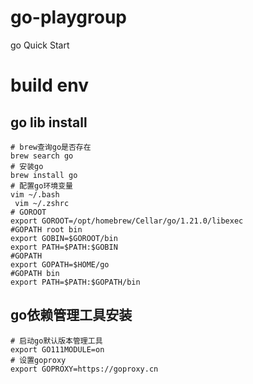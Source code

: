 # go-playgroup
go Quick Start

# build env
## go lib install
```shell
# brew查询go是否存在
brew search go 
# 安装go
brew install go 
# 配置go环境变量 
vim ~/.bash
 vim ~/.zshrc 
# GOROOT
export GOROOT=/opt/homebrew/Cellar/go/1.21.0/libexec
#GOPATH root bin
export GOBIN=$GOROOT/bin
export PATH=$PATH:$GOBIN
#GOPATH
export GOPATH=$HOME/go
#GOPATH bin
export PATH=$PATH:$GOPATH/bin
```

## go依赖管理工具安装

```shell
# 启动go默认版本管理工具
export GO111MODULE=on
# 设置goproxy
export GOPROXY=https://goproxy.cn
```